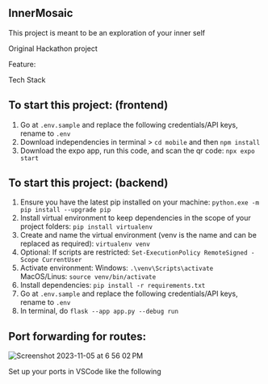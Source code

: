 ## InnerMosaic
This project is meant to be an exploration of your inner self

Original Hackathon project

Feature:

Tech Stack

## To start this project: (frontend)
1. Go at `.env.sample` and replace the following credentials/API keys, rename to `.env`
2. Download independencies in terminal > `cd mobile` and then `npm install`
3. Download the expo app, run this code, and scan the qr code: `npx expo start`

## To start this project: (backend)
1. Ensure you have the latest pip installed on your machine:
```python.exe -m pip install --upgrade pip```
2. Install virtual environment to keep dependencies in the scope of your project folders:
```pip install virtualenv```
3. Create and name the virtual environment (venv is the name and can be replaced as required):
```virtualenv venv```
4. Optional: If scripts are restricted:
```Set-ExecutionPolicy RemoteSigned -Scope CurrentUser```
5. Activate environment:
Windows: ```.\venv\Scripts\activate ```
MacOS/Linus: ```source venv/bin/activate```
6. Install dependencies:
```pip install -r requirements.txt```
7. Go at `.env.sample` and replace the following credentials/API keys, rename to `.env`
8. In terminal, do `flask --app app.py --debug run`

## Port forwarding for routes:
![Screenshot 2023-11-05 at 6 56 02 PM](https://github.com/bentan1020/innerMosaic/assets/73725152/3d892de2-532c-41cf-9742-7e3483a07204)

Set up your ports in VSCode like the following
